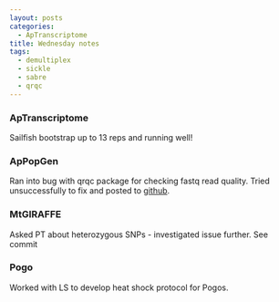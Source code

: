 ```yaml
---
layout: posts
categories: 
  - ApTranscriptome
title: Wednesday notes
tags: 
  - demultiplex
  - sickle
  - sabre
  - qrqc
---
```


### ApTranscriptome

Sailfish bootstrap up to 13 reps and running well!

### ApPopGen

Ran into bug with qrqc package for checking fastq read quality. Tried unsuccessfully to fix and posted to [github](https://github.com/vsbuffalo/qrqc/issues/5).

### MtGIRAFFE

Asked PT about heterozygous SNPs - investigated issue further. See commit

### Pogo

Worked with LS to develop heat shock protocol for Pogos.


